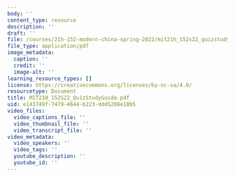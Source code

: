 ```yaml
---
body: ''
content_type: resource
description: ''
draft: ''
file: /courses/21h-152-modern-china-spring-2022/mit21h_152s22_quizstudyguide.pdf
file_type: application/pdf
image_metadata:
  caption: ''
  credit: ''
  image-alt: ''
learning_resource_types: []
license: https://creativecommons.org/licenses/by-nc-sa/4.0/
resourcetype: Document
title: MIT21H_152S22_QuizStudyGuide.pdf
uid: e143749f-7479-4644-b223-ddd5208e10b5
video_files:
  video_captions_file: ''
  video_thumbnail_file: ''
  video_transcript_file: ''
video_metadata:
  video_speakers: ''
  video_tags: ''
  youtube_description: ''
  youtube_id: ''
---
```

